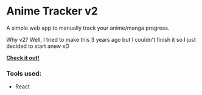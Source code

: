 # Anime Tracker v2

A simple web app to manually track your anime/manga progress.

Why v2? Well, I tried to make this 3 years ago but I couldn't finish it so I just decided to start anew xD

[**Check it out!**](https://darrionn33.github.io/anime-tracker-v2/)

### Tools used:

- React
